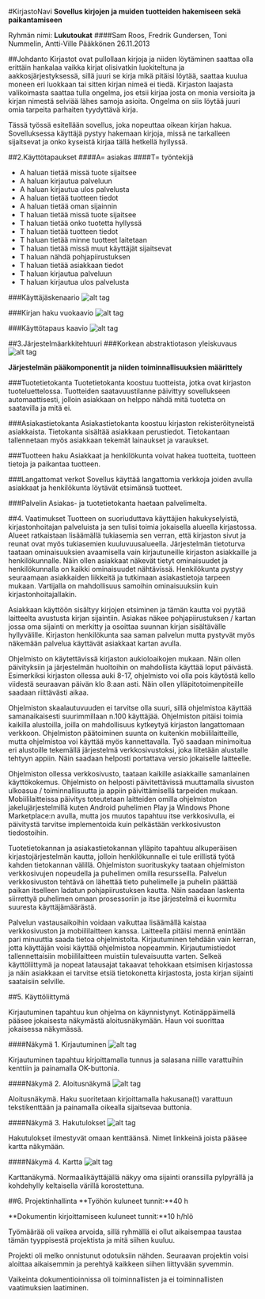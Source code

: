 #KirjastoNavi
**Sovellus kirjojen ja muiden tuotteiden hakemiseen sekä paikantamiseen**

Ryhmän nimi: **Lukutoukat**
####Sam Roos, Fredrik Gundersen, Toni Nummelin, Antti-Ville Pääkkönen
26.11.2013

##Johdanto
Kirjastot ovat pullollaan kirjoja ja niiden löytäminen saattaa olla erittäin hankalaa vaikka kirjat olisivatkin luokiteltuna ja aakkosjärjestyksessä, sillä juuri se kirja mikä pitäisi löytää, saattaa kuulua moneen eri luokkaan tai sitten kirjan nimeä ei tiedä. Kirjaston laajasta valikoimasta saattaa tulla ongelma, jos etsii kirjaa josta on monia versioita ja kirjan nimestä selviää lähes samoja asioita. Ongelma on siis löytää juuri omia tarpeita parhaiten tyydyttävä kirja.

Tässä työssä esitellään sovellus, joka nopeuttaa oikean kirjan hakua. Sovelluksessa käyttäjä pystyy hakemaan kirjoja, missä ne tarkalleen sijaitsevat ja onko kyseistä kirjaa tällä hetkellä hyllyssä.


##2.Käyttötapaukset
####A= asiakas
####T= työntekijä
-	A haluan tietää missä tuote sijaitsee
-	A haluan kirjautua palveluun
-	A haluan kirjautua ulos palvelusta
-	A haluan tietää tuotteen tiedot
-	A haluan tietää oman sijainnin
-	T haluan tietää missä tuote sijaitsee
-	T haluan tietää onko tuotetta hyllyssä
-	T haluan tietää tuotteen tiedot
-	T haluan tietää minne tuotteet laitetaan
-	T haluan tietää missä muut käyttäjät sijaitsevat
-	T haluan nähdä pohjapiirustuksen
-	T haluan tietää asiakkaan tiedot
-	T haluan kirjautua palveluun
-	T haluan kirjautua ulos palvelusta
	

###Käyttäjäskenaario
![alt tag](http://users.metropolia.fi/~toninu/K%e4ytt%e4j%e4skenaario.JPG)

###Kirjan haku vuokaavio
![alt tag](http://users.metropolia.fi/~samr/kauppa_projekti/KauppaNavi/flowchart.jpg)

###Käyttötapaus kaavio
![alt tag](http://users.metropolia.fi/~fredrikg/ohjelmisto/käyttötapauskaavio.png)

##3.Järjestelmäarkkitehtuuri
###Korkean abstraktiotason yleiskuvaus
![alt tag](http://users.metropolia.fi/~toninu/abstraktio1.PNG)

**Järjestelmän pääkomponentit ja niiden toiminnallisuuksien määrittely**

###Tuotetietokanta
Tuotetietokanta koostuu tuotteista, jotka ovat kirjaston tuoteluettelossa. Tuotteiden saatavuustilanne päivittyy sovellukseen automaattisesti, jolloin asiakkaan on helppo nähdä mitä tuotetta on saatavilla ja mitä ei. 

###Asiakastietokanta
Asiakastietokanta koostuu kirjaston rekisteröityneistä asiakkaista. Tietokanta sisältää asiakkaan perustiedot. Tietokantaan tallennetaan myös asiakkaan tekemät lainaukset ja varaukset.

###Tuotteen haku
Asiakkaat ja henkilökunta voivat hakea tuotteita, tuotteen tietoja ja paikantaa tuotteen.

###Langattomat verkot
Sovellus käyttää langattomia verkkoja joiden avulla asiakkaat ja henkilökunta löytävät etsimänsä tuotteet.

###Palvelin
Asiakas- ja tuotetietokanta haetaan palvelimelta.

##4. Vaatimukset
Tuotteen on suoriuduttava käyttäjien hakukyselyistä, kirjastonhoitajan palveluista ja sen tulisi toimia jokaisella alueella kirjastossa. Alueet ratkaistaan lisäämällä tukiasemia sen verran, että kirjaston sivut ja reunat ovat myös tukiasemien kuuluvuusalueella. Järjestelmän tietoturva taataan ominaisuuksien avaamisella vain kirjautuneille kirjaston asiakkaille ja henkilökunnalle. Näin ollen asiakkaat näkevät tietyt ominaisuudet ja henkilökunnalla on kaikki ominaisuudet nähtävissä. Henkilökunta pystyy seuraamaan asiakkaiden liikkeitä ja tutkimaan asiakastietoja tarpeen mukaan. Vartijalla on mahdollisuus samoihin ominaisuuksiin kuin kirjastonhoitajallakin.

Asiakkaan käyttöön sisältyy kirjojen etsiminen ja tämän kautta voi pyytää laitteelta avustusta kirjan sijaintiin. Asiakas näkee pohjapiirustuksen / kartan jossa oma sijainti on merkitty ja osoittaa suunnan kirjan sisältävälle hyllyvälille. Kirjaston henkilökunta saa saman palvelun mutta pystyvät myös näkemään palvelua käyttävät asiakkaat kartan avulla.

Ohjelmisto on käytettävissä kirjaston aukioloaikojen mukaan. Näin ollen päivityksiin ja järjestelmän huoltoihin on mahdollista käyttää loput päivästä. Esimerkiksi kirjaston ollessa auki 8-17, ohjelmisto voi olla pois käytöstä kello viidestä seuraavan päivän klo 8:aan asti. Näin ollen ylläpitotoimenpiteille saadaan riittävästi aikaa. 

Ohjelmiston skaalautuvuuden ei tarvitse olla suuri, sillä ohjelmistoa käyttää samanaikaisesti suurimmillaan n.100 käyttäjää. Ohjelmiston pitäisi toimia kaikilla alustoilla, joilla on mahdollisuus kytkeytyä kirjaston langattomaan verkkoon. Ohjelmiston päätoiminen suunta on kuitenkin mobiililaitteille, mutta ohjelmistoa voi käyttää myös kannettavalla. Työ saadaan minimoitua eri alustoille tekemällä järjestelmä verkkosivustoksi, joka liitetään alustalle tehtyyn appiin. Näin saadaan helposti portattava versio jokaiselle laitteelle.

Ohjelmiston ollessa verkkosivusto, taataan kaikille asiakkaille samanlainen käyttökokemus. Ohjelmisto on helposti päivitettävissä muuttamalla sivuston ulkoasua / toiminnallisuutta ja appiin päivittämisellä tarpeiden mukaan. Mobiililaitteissa päivitys toteutetaan laitteiden omilla ohjelmiston jakelujärjestelmillä kuten Android puhelimen Play ja Windows Phone Marketplace:n avulla, mutta jos muutos tapahtuu itse verkkosivulla, ei päivitystä tarvitse implementoida kuin pelkästään verkkosivuston tiedostoihin.

Tuotetietokannan ja asiakastietokannan ylläpito tapahtuu alkuperäisen kirjastojärjestelmän kautta, jolloin henkilökunnalle ei tule erillistä työtä kahden tietokannan välillä.
Ohjelmiston suorituskyky taataan ohjelmiston verkkosivujen nopeudella ja puhelimen omilla resursseilla. Palvelun verkkosivuston tehtävä on lähettää tieto puhelimelle ja puhelin päättää paikan itselleen ladatun pohjapiirustuksen kautta. Näin saadaan laskenta siirrettyä puhelimen omaan prosessoriin ja itse järjestelmä ei kuormitu suuresta käyttäjämäärästä.

Palvelun vastausaikoihin voidaan vaikuttaa lisäämällä kaistaa verkkosivuston ja mobiililaitteen kanssa. Laitteella  pitäisi mennä enintään pari minuuttia saada tietoa ohjelmistolta. Kirjautuminen tehdään vain kerran, jotta käyttäjän voisi käyttää ohjelmistoa nopeammin. Kirjautumistiedot tallennettaisiin mobiililaitteen muistiin tulevaisuutta varten. Selkeä käyttöliittymä ja nopeat latausajat takaavat tehokkaan etsimisen kirjastossa ja näin asiakkaan ei tarvitse etsiä tietokonetta kirjastosta, josta kirjan sijainti saataisiin selville.
 

##5. Käyttöliittymä

Kirjautuminen tapahtuu kun ohjelma on käynnistynyt. Kotinäppäimellä pääsee jokaisesta näkymästä aloitusnäkymään. Haun voi suorittaa jokaisessa näkymässä.

####Näkymä 1. Kirjautuminen
![alt tag](http://users.metropolia.fi/~anttivip/Ohjelmistotuotanto/projekti/KauppaNavi/images/naytto_sign_in.jpg)

Kirjautuminen tapahtuu kirjoittamalla tunnus ja salasana niille varattuihin kenttiin ja painamalla OK-buttonia.

####Näkymä 2. Aloitusnäkymä
![alt tag](http://users.metropolia.fi/~anttivip/Ohjelmistotuotanto/projekti/KauppaNavi/images/naytto.jpg)

Aloitusnäkymä. Haku suoritetaan kirjoittamalla hakusana(t) varattuun tekstikenttään ja painamalla oikealla sijaitsevaa buttonia.

####Näkymä 3. Hakutulokset
![alt tag](http://users.metropolia.fi/~anttivip/Ohjelmistotuotanto/projekti/KauppaNavi/images/naytto_search.jpg)

Hakutulokset ilmestyvät omaan kenttäänsä. Nimet linkkeinä joista pääsee kartta näkymään.

####Näkymä 4. Kartta
![alt tag](http://users.metropolia.fi/~anttivip/Ohjelmistotuotanto/projekti/KauppaNavi/images/naytto_kartta.jpg)

Karttanäkymä. Normaalikäyttäjällä näkyy oma sijainti oranssilla pylpyrällä ja kohdehylly keltaisella värillä korostettuna.

##6. Projektinhallinta
**Työhön kuluneet tunnit:**40 h

**Dokumentin kirjoittamiseen kuluneet tunnit:**10 h/hlö

Työmäärää oli vaikea arvoida, sillä ryhmällä ei ollut aikaisempaa taustaa tämän tyyppisestä projektista ja mitä siihen kuuluu.

Projekti oli melko onnistunut odotuksiin nähden. Seuraavan projektin voisi aloittaa aikaisemmin ja perehtyä kaikkeen siihen liittyvään syvemmin.

Vaikeinta dokumentioinnissa oli toiminnallisten ja ei toiminnallisten vaatimuksien laatiminen.
